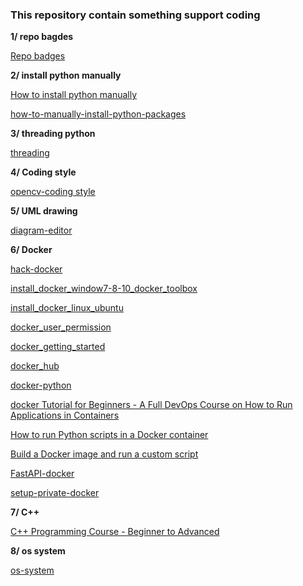 ### This repository contain something support coding

**1/ repo bagdes**

[Repo badges](https://shields.io/)

**2/ install python manually**

[How to install python manually](https://www.activestate.com/resources/quick-reads/python-package-installation-on-windows/#python-installation-requirements)

[how-to-manually-install-python-packages](https://www.activestate.com/resources/quick-reads/how-to-manually-install-python-packages/)

**3/ threading python**

[threading](https://realpython.com/intro-to-python-threading/)

**4/ Coding style**

[opencv-coding style](https://github.com/opencv/opencv/wiki/Coding_Style_Guide)

**5/ UML drawing**

[diagram-editor](https://www.diagrameditor.com/)

**6/ Docker**

[hack-docker](https://www.youtube.com/watch?v=XiLfEU9wK-w)

[install_docker_window7-8-10_docker_toolbox](https://devconnected.com/how-to-install-docker-on-windows-7-8-10-home-and-pro/)

[install_docker_linux_ubuntu](https://www.digitalocean.com/community/tutorials/how-to-install-and-use-docker-on-ubuntu-18-04)

[docker_user_permission](https://docs.docker.com/engine/install/linux-postinstall/)

[docker_getting_started](https://www.docker.com/get-started/)

[docker_hub](https://hub.docker.com/)

[docker-python](https://www.youtube.com/watch?v=bi0cKgmRuiA&list=PLsM05n4rlXWTamBIPSom7mQVA-xooDkxw)

[docker Tutorial for Beginners - A Full DevOps Course on How to Run Applications in Containers](https://www.youtube.com/watch?v=fqMOX6JJhGo&list=PLsM05n4rlXWTamBIPSom7mQVA-xooDkxw)

[How to run Python scripts in a Docker container](https://www.youtube.com/watch?v=uvTl6GefR9o)

[Build a Docker image and run a custom script](https://www.youtube.com/watch?v=2_yOif1JlW0)

[FastAPI-docker](https://fastapi.tiangolo.com/deployment/docker/)

[setup-private-docker](https://www.digitalocean.com/community/tutorials/how-to-set-up-a-private-docker-registry-on-ubuntu-14-04)

**7/ C++**

[C++ Programming Course - Beginner to Advanced](https://www.youtube.com/watch?v=8jLOx1hD3_o)

**8/ os system**

[os-system](https://www3.ntu.edu.sg/home/ehchua/programming/howto/Environment_Variables.html)
